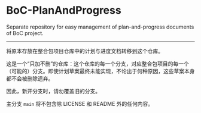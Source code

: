 # BoC-PlanAndProgress

Separate repository for easy management of plan-and-progress documents of BoC project.

_______

将原本存放在整合包项目仓库中的计划与进度文档转移到这个仓库。

这是一个“只加不删”的仓库：这个仓库的每一个分支，对应整合包项目的每一个（可能的）分支。即使计划草案最终未能实现，不论出于何种原因，这些草案本身都不会被删除遗弃。

因此，新开分支时，请勿覆盖旧的分支。

主分支 `main` 将不包含除 LICENSE 和 README 外的任何内容。

